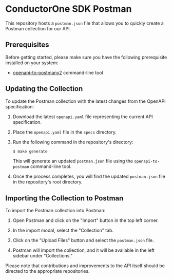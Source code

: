 # ConductorOne SDK Postman

This repository hosts a `postman.json` file that allows you to quickly create a Postman collection for our API.

## Prerequisites

Before getting started, please make sure you have the following prerequisite installed on your system:

- [openapi-to-postmanv2](https://github.com/postmanlabs/openapi-to-postman) command-line tool

## Updating the Collection

To update the Postman collection with the latest changes from the OpenAPI specification:

1. Download the latest `openapi.yaml` file representing the current API specification.

2. Place the `openapi.yaml` file in the `specs` directory.

3. Run the following command in the repository's directory:

   ```bash
   $ make generate
   ```

   This will generate an updated `postman.json` file using the `openapi-to-postman` command-line tool.

4. Once the process completes, you will find the updated `postman.json` file in the repository's root directory.

## Importing the Collection to Postman

To import the Postman collection into Postman:

1. Open Postman and click on the "Import" button in the top left corner.

2. In the import modal, select the "Collection" tab.

3. Click on the "Upload Files" button and select the `postman.json` file.

4. Postman will import the collection, and it will be available in the left sidebar under "Collections."

Please note that contributions and improvements to the API itself should be directed to the appropriate repositories.
